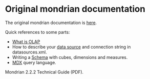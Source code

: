 Original mondrian documentation
============

The original mondrian documentation is [here](https://mondrian.pentaho.com/documentation/olap.php).

Quick references to some parts:
* [What is OLAP](https://mondrian.pentaho.com/documentation/olap.php)
* How to describe your [data source](https://mondrian.pentaho.com/documentation/installation.php#5_How_to_configure_Mondrian_as_an_XMLA_provider) and connection string in datasources.xml.
* Writing a [Schema](https://mondrian.pentaho.com/documentation/schema.php) with cubes, dimensions and measures.
* [MDX](https://mondrian.pentaho.com/documentation/mdx.php) query language.

Mondrian 2.2.2 Technical Guide (PDF).
